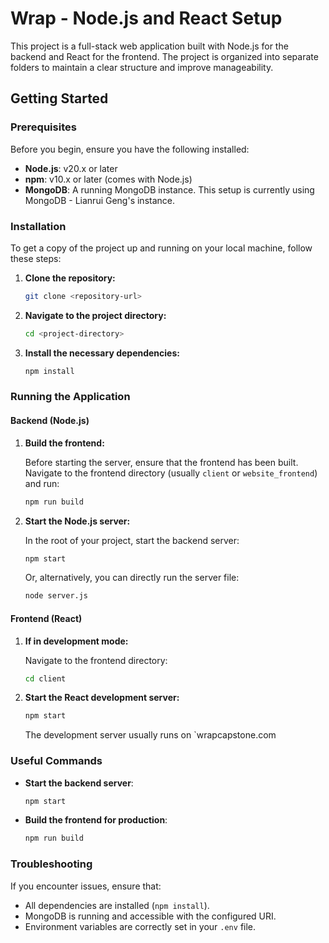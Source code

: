 
# Wrap - Node.js and React Setup

This project is a full-stack web application built with Node.js for the backend and React for the frontend. The project is organized into separate folders to maintain a clear structure and improve manageability.

## Getting Started

### Prerequisites

Before you begin, ensure you have the following installed:

- **Node.js**: v20.x or later
- **npm**: v10.x or later (comes with Node.js)
- **MongoDB**: A running MongoDB instance. This setup is currently using MongoDB - Lianrui Geng's instance.

### Installation

To get a copy of the project up and running on your local machine, follow these steps:

1. **Clone the repository:**

   ```bash
   git clone <repository-url>
   ```

2. **Navigate to the project directory:**

   ```bash
   cd <project-directory>
   ```

3. **Install the necessary dependencies:**

   ```bash
   npm install
   ```

### Running the Application

#### Backend (Node.js)

1. **Build the frontend:**

   Before starting the server, ensure that the frontend has been built. Navigate to the frontend directory (usually `client` or `website_frontend`) and run:

   ```bash
   npm run build
   ```

2. **Start the Node.js server:**

   In the root of your project, start the backend server:

   ```bash
   npm start
   ```

   Or, alternatively, you can directly run the server file:

   ```bash
   node server.js
   ```

#### Frontend (React)

1. **If in development mode:**

   Navigate to the frontend directory:

   ```bash
   cd client
   ```

2. **Start the React development server:**

   ```bash
   npm start
   ```

   The development server usually runs on `wrapcapstone.com


### Useful Commands

- **Start the backend server**:

  ```bash
  npm start
  ```

- **Build the frontend for production**:

  ```bash
  npm run build
  ```

### Troubleshooting

If you encounter issues, ensure that:

- All dependencies are installed (`npm install`).
- MongoDB is running and accessible with the configured URI.
- Environment variables are correctly set in your `.env` file.
